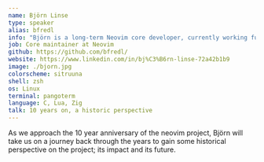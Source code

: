 ```yaml
---
name: Björn Linse
type: speaker
alias: bfredl
info: "Björn is a long-term Neovim core developer, currently working full time for the project."
job: Core maintainer at Neovim
github: https://github.com/bfredl/
website: https://www.linkedin.com/in/bj%C3%B6rn-linse-72a42b1b9
image: ./bjorn.jpg
colorscheme: sitruuna
shell: zsh
os: Linux
terminal: pangoterm
language: C, Lua, Zig
talk: 10 years on, a historic perspective
---
```


As we approach the 10 year anniversary of the neovim project, Björn will take us on a journey back through the years to gain some historical perspective on the project; its impact and its future.
